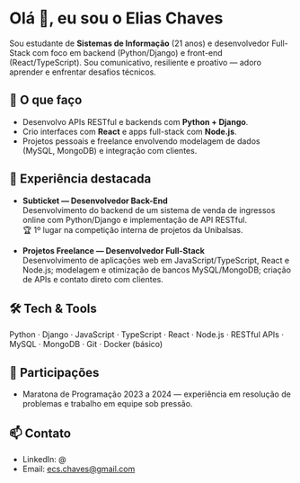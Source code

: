 # Olá 👋, eu sou o Elias Chaves

Sou estudante de **Sistemas de Informação** (21 anos) e desenvolvedor Full-Stack com foco em backend (Python/Django) e front-end (React/TypeScript). Sou comunicativo, resiliente e proativo — adoro aprender e enfrentar desafios técnicos.

## 🔭 O que faço
- Desenvolvo APIs RESTful e backends com **Python + Django**.  
- Crio interfaces com **React** e apps full-stack com **Node.js**.  
- Projetos pessoais e freelance envolvendo modelagem de dados (MySQL, MongoDB) e integração com clientes.

## 💼 Experiência destacada
- **Subticket — Desenvolvedor Back-End**  
  Desenvolvimento do backend de um sistema de venda de ingressos online com Python/Django e implementação de API RESTful.  
  🏆 1º lugar na competição interna de projetos da Unibalsas.

- **Projetos Freelance — Desenvolvedor Full-Stack**  
  Desenvolvimento de aplicações web em JavaScript/TypeScript, React e Node.js; modelagem e otimização de bancos MySQL/MongoDB; criação de APIs e contato direto com clientes.

## 🛠 Tech & Tools
Python · Django · JavaScript · TypeScript · React · Node.js · RESTful APIs · MySQL · MongoDB · Git · Docker (básico)

## 🏅 Participações
- Maratona de Programação 2023 a 2024 — experiência em resolução de problemas e trabalho em equipe sob pressão.

## 📫 Contato
- LinkedIn: @
- Email: ecs.chaves@gmail.com 
